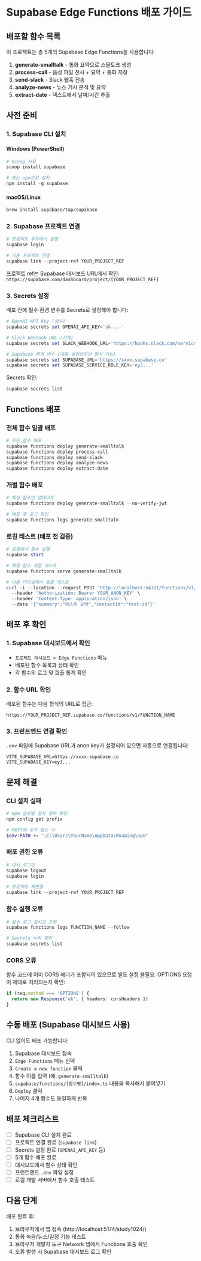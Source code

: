 # Supabase Edge Functions 배포 가이드

## 배포할 함수 목록

이 프로젝트는 총 5개의 Supabase Edge Functions을 사용합니다:

1. **generate-smalltalk** - 통화 요약으로 스몰토크 생성
2. **process-call** - 음성 파일 전사 + 요약 + 통화 저장
3. **send-slack** - Slack 웹훅 전송
4. **analyze-news** - 뉴스 기사 분석 및 요약
5. **extract-date** - 텍스트에서 날짜/시간 추출

## 사전 준비

### 1. Supabase CLI 설치

#### Windows (PowerShell)
```powershell
# Scoop 사용
scoop install supabase

# 또는 npm으로 설치
npm install -g supabase
```

#### macOS/Linux
```bash
brew install supabase/tap/supabase
```

### 2. Supabase 프로젝트 연결

```powershell
# 프로젝트 루트에서 실행
supabase login

# 기존 프로젝트 연결
supabase link --project-ref YOUR_PROJECT_REF
```

프로젝트 ref는 Supabase 대시보드 URL에서 확인:
`https://supabase.com/dashboard/project/[YOUR_PROJECT_REF]`

### 3. Secrets 설정

배포 전에 필수 환경 변수를 Secrets로 설정해야 합니다:

```powershell
# OpenAI API Key (필수)
supabase secrets set OPENAI_API_KEY='sk-...'

# Slack Webhook URL (선택)
supabase secrets set SLACK_WEBHOOK_URL='https://hooks.slack.com/services/...'

# Supabase 환경 변수 (자동 설정되지만 명시 가능)
supabase secrets set SUPABASE_URL='https://xxxx.supabase.co'
supabase secrets set SUPABASE_SERVICE_ROLE_KEY='eyJ...'
```

Secrets 확인:
```powershell
supabase secrets list
```

## Functions 배포

### 전체 함수 일괄 배포

```powershell
# 모든 함수 배포
supabase functions deploy generate-smalltalk
supabase functions deploy process-call
supabase functions deploy send-slack
supabase functions deploy analyze-news
supabase functions deploy extract-date
```

### 개별 함수 배포

```powershell
# 특정 함수만 업데이트
supabase functions deploy generate-smalltalk --no-verify-jwt

# 배포 후 로그 확인
supabase functions logs generate-smalltalk
```

### 로컬 테스트 (배포 전 검증)

```powershell
# 로컬에서 함수 실행
supabase start

# 특정 함수 로컬 테스트
supabase functions serve generate-smalltalk

# 다른 터미널에서 호출 테스트
curl -i --location --request POST 'http://localhost:54321/functions/v1/generate-smalltalk' \
  --header 'Authorization: Bearer YOUR_ANON_KEY' \
  --header 'Content-Type: application/json' \
  --data '{"summary":"테스트 요약","contactId":"test-id"}'
```

## 배포 후 확인

### 1. Supabase 대시보드에서 확인
- `프로젝트 대시보드 > Edge Functions` 메뉴
- 배포된 함수 목록과 상태 확인
- 각 함수의 로그 및 호출 통계 확인

### 2. 함수 URL 확인
배포된 함수는 다음 형식의 URL로 접근:
```
https://YOUR_PROJECT_REF.supabase.co/functions/v1/FUNCTION_NAME
```

### 3. 프런트엔드 연결 확인
`.env` 파일에 Supabase URL과 anon key가 설정되어 있으면 자동으로 연결됩니다:
```env
VITE_SUPABASE_URL=https://xxxx.supabase.co
VITE_SUPABASE_KEY=eyJ...
```

## 문제 해결

### CLI 설치 실패
```powershell
# npm 글로벌 설치 경로 확인
npm config get prefix

# PATH에 추가 필요 시
$env:PATH += ";C:\Users\YourName\AppData\Roaming\npm"
```

### 배포 권한 오류
```powershell
# 다시 로그인
supabase logout
supabase login

# 프로젝트 재연결
supabase link --project-ref YOUR_PROJECT_REF
```

### 함수 실행 오류
```powershell
# 함수 로그 실시간 조회
supabase functions logs FUNCTION_NAME --follow

# Secrets 누락 확인
supabase secrets list
```

### CORS 오류
함수 코드에 이미 CORS 헤더가 포함되어 있으므로 별도 설정 불필요. 
OPTIONS 요청이 제대로 처리되는지 확인:
```typescript
if (req.method === 'OPTIONS') {
  return new Response('ok', { headers: corsHeaders })
}
```

## 수동 배포 (Supabase 대시보드 사용)

CLI 없이도 배포 가능합니다:

1. Supabase 대시보드 접속
2. `Edge Functions` 메뉴 선택
3. `Create a new function` 클릭
4. 함수 이름 입력 (예: `generate-smalltalk`)
5. `supabase/functions/[함수명]/index.ts` 내용을 복사해서 붙여넣기
6. `Deploy` 클릭
7. 나머지 4개 함수도 동일하게 반복

## 배포 체크리스트

- [ ] Supabase CLI 설치 완료
- [ ] 프로젝트 연결 완료 (`supabase link`)
- [ ] Secrets 설정 완료 (`OPENAI_API_KEY` 등)
- [ ] 5개 함수 배포 완료
- [ ] 대시보드에서 함수 상태 확인
- [ ] 프런트엔드 `.env` 파일 설정
- [ ] 로컬 개발 서버에서 함수 호출 테스트

## 다음 단계

배포 완료 후:
1. 브라우저에서 앱 접속 (http://localhost:5174/study1024/)
2. 통화 녹음/뉴스/일정 기능 테스트
3. 브라우저 개발자 도구 Network 탭에서 Functions 호출 확인
4. 오류 발생 시 Supabase 대시보드 로그 확인
